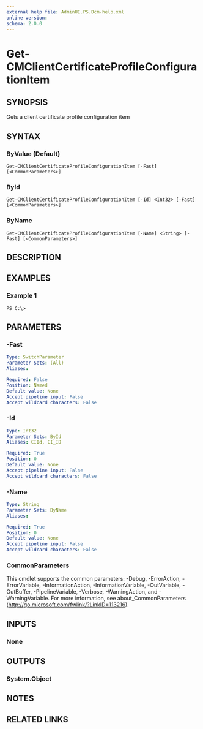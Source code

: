 ```yaml
---
external help file: AdminUI.PS.Dcm-help.xml
online version: 
schema: 2.0.0
---
```


# Get-CMClientCertificateProfileConfigurationItem

## SYNOPSIS
Gets a client certificate profile configuration item

## SYNTAX

### ByValue (Default)
```
Get-CMClientCertificateProfileConfigurationItem [-Fast] [<CommonParameters>]
```

### ById
```
Get-CMClientCertificateProfileConfigurationItem [-Id] <Int32> [-Fast] [<CommonParameters>]
```

### ByName
```
Get-CMClientCertificateProfileConfigurationItem [-Name] <String> [-Fast] [<CommonParameters>]
```

## DESCRIPTION
 

## EXAMPLES

### Example 1
```
PS C:\>  
```

 

## PARAMETERS

### -Fast
 

```yaml
Type: SwitchParameter
Parameter Sets: (All)
Aliases: 

Required: False
Position: Named
Default value: None
Accept pipeline input: False
Accept wildcard characters: False
```

### -Id
 

```yaml
Type: Int32
Parameter Sets: ById
Aliases: CIId, CI_ID

Required: True
Position: 0
Default value: None
Accept pipeline input: False
Accept wildcard characters: False
```

### -Name
 

```yaml
Type: String
Parameter Sets: ByName
Aliases: 

Required: True
Position: 0
Default value: None
Accept pipeline input: False
Accept wildcard characters: False
```

### CommonParameters
This cmdlet supports the common parameters: -Debug, -ErrorAction, -ErrorVariable, -InformationAction, -InformationVariable, -OutVariable, -OutBuffer, -PipelineVariable, -Verbose, -WarningAction, and -WarningVariable. For more information, see about_CommonParameters (http://go.microsoft.com/fwlink/?LinkID=113216).

## INPUTS

### None

## OUTPUTS

### System.Object

## NOTES

## RELATED LINKS

